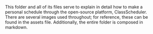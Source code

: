 This folder and all of its files serve to explain in detail how to make a personal schedule through the open-source platform, ClassScheduler. There are several images used throughout; for reference, these can be found in the assets file. Additionally, the entire folder is composed in markdown. 

